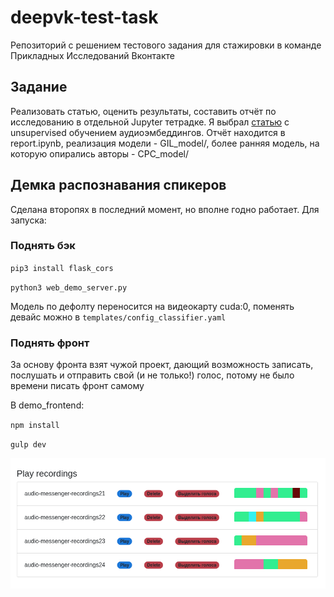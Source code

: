 # deepvk-test-task

Репозиторий с решением тестового задания для стажировки в команде Прикладных Исследований Вконтакте


## Задание

Реализовать статью, оценить результаты, составить отчёт по исследованию в отдельной Jupyter тетрадке. Я выбрал [cтатью](https://arxiv.org/pdf/1905.11786v2.pdf) с unsupervised обучением аудиоэмбеддингов. Отчёт находится в report.ipynb, реализация модели - GIL_model/, более ранняя модель, на которую опирались авторы - CPC_model/


## Демка распознавания спикеров

Сделана второпях в последний момент, но вполне годно работает. Для запуска:

### Поднять бэк

`pip3 install flask_cors`

`python3 web_demo_server.py`

Модель по дефолту переносится на видеокарту cuda:0, поменять девайс можно в `templates/config_classifier.yaml`


### Поднять фронт

За основу фронта взят чужой проект, дающий возможность записать, послушать и отправить свой (и не только!) голос, потому не было времени писать фронт самому

В demo_frontend:

`npm install`

`gulp dev`

![Demo screenshot](report_pictures/demo_screen.png)
